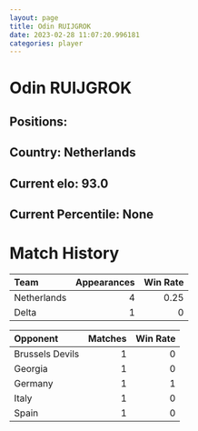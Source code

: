 ```yaml
---  
layout: page  
title: Odin RUIJGROK  
date: 2023-02-28 11:07:20.996181  
categories: player  
---
```

# Odin RUIJGROK

## Positions: 

## Country: Netherlands

## Current elo: 93.0

## Current Percentile: None

# Match History


| Team        |   Appearances |   Win Rate |
|:------------|--------------:|-----------:|
| Netherlands |             4 |       0.25 |
| Delta       |             1 |       0    |

| Opponent        |   Matches |   Win Rate |
|:----------------|----------:|-----------:|
| Brussels Devils |         1 |          0 |
| Georgia         |         1 |          0 |
| Germany         |         1 |          1 |
| Italy           |         1 |          0 |
| Spain           |         1 |          0 |